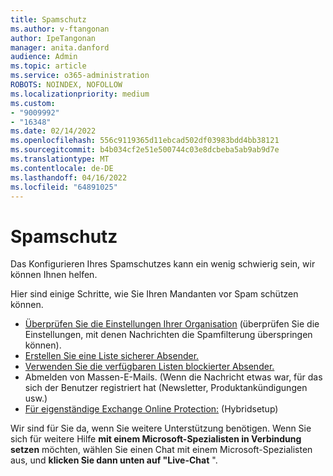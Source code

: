 ```yaml
---
title: Spamschutz
ms.author: v-ftangonan
author: IpeTangonan
manager: anita.danford
audience: Admin
ms.topic: article
ms.service: o365-administration
ROBOTS: NOINDEX, NOFOLLOW
ms.localizationpriority: medium
ms.custom:
- "9009992"
- "16348"
ms.date: 02/14/2022
ms.openlocfilehash: 556c9119365d11ebcad502df03983bdd4bb38121
ms.sourcegitcommit: b4b034cf2e51e500744c03e8dcbeba5ab9ab9d7e
ms.translationtype: MT
ms.contentlocale: de-DE
ms.lasthandoff: 04/16/2022
ms.locfileid: "64891025"
---
```

# <a name="spam-protection"></a>Spamschutz

Das Konfigurieren Ihres Spamschutzes kann ein wenig schwierig sein, wir können Ihnen helfen.

Hier sind einige Schritte, wie Sie Ihren Mandanten vor Spam schützen können.

- [Überprüfen Sie die Einstellungen Ihrer Organisation](https://docs.microsoft.com/microsoft-365/security/office-365-security/recommended-settings-for-eop-and-office365) (überprüfen Sie die Einstellungen, mit denen Nachrichten die Spamfilterung überspringen können).  
- [Erstellen Sie eine Liste sicherer Absender.](https://docs.microsoft.com/microsoft-365/security/office-365-security/create-safe-sender-lists-in-office-365)
- [Verwenden Sie die verfügbaren Listen blockierter Absender.](https://docs.microsoft.com/microsoft-365/security/office-365-security/create-block-sender-lists-in-office-365)
- Abmelden von Massen-E-Mails. (Wenn die Nachricht etwas war, für das sich der Benutzer registriert hat (Newsletter, Produktankündigungen usw.)
- [Für eigenständige Exchange Online Protection:](https://docs.microsoft.com/exchange/standalone-eop/configure-eop-spam-protection-hybrid) (Hybridsetup)

Wir sind für Sie da, wenn Sie weitere Unterstützung benötigen. Wenn Sie sich für weitere Hilfe **mit einem Microsoft-Spezialisten in Verbindung setzen** möchten, wählen Sie einen Chat mit einem Microsoft-Spezialisten aus, und **klicken Sie dann unten auf "Live-Chat** ".
